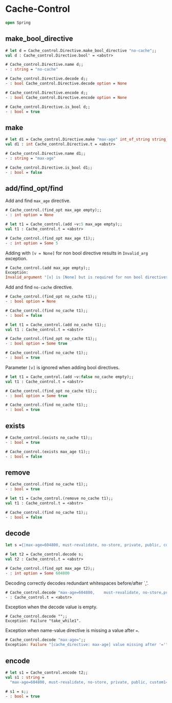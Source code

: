 # Cache-Control

```ocaml
open Spring
```

## make_bool_directive

```ocaml
# let d = Cache_control.Directive.make_bool_directive "no-cache";;
val d : Cache_control.Directive.bool' = <abstr>

# Cache_control.Directive.name d;;
- : string = "no-cache"

# Cache_control.Directive.decode d;;
- : bool Cache_control.Directive.decode option = None

# Cache_control.Directive.encode d;;
- : bool Cache_control.Directive.encode option = None

# Cache_control.Directive.is_bool d;;
- : bool = true
```

## make 

```ocaml
# let d1 = Cache_control.Directive.make "max-age" int_of_string string_of_int;;
val d1 : int Cache_control.Directive.t = <abstr>

# Cache_control.Directive.name d1;;
- : string = "max-age"

# Cache_control.Directive.is_bool d1;;
- : bool = false
```

## add/find_opt/find

Add and find `max_age` directive.

```ocaml
# Cache_control.(find_opt max_age empty);;
- : int option = None

# let t1 = Cache_control.(add ~v:5 max_age empty);;
val t1 : Cache_control.t = <abstr>

# Cache_control.(find_opt max_age t1);;
- : int option = Some 5
```

Adding with `[v = None]` for non bool directive results in `Invalid_arg` exception.

```ocaml
# Cache_control.(add max_age empty);;
Exception:
Invalid_argument "[v] is [None] but is required for non bool directives".
```

Add and find `no-cache` directive.

```ocaml
# Cache_control.(find_opt no_cache t1);;
- : bool option = None

# Cache_control.(find no_cache t1);;
- : bool = false

# let t1 = Cache_control.(add no_cache t1);;
val t1 : Cache_control.t = <abstr>

# Cache_control.(find_opt no_cache t1);;
- : bool option = Some true

# Cache_control.(find no_cache t1);;
- : bool = true
```

Parameter `[v]` is ignored when adding bool directives. 

```ocaml
# let t1 = Cache_control.(add ~v:false no_cache empty);;
val t1 : Cache_control.t = <abstr>

# Cache_control.(find_opt no_cache t1);;
- : bool option = Some true

# Cache_control.(find no_cache t1);;
- : bool = true
```

## exists

```ocaml
# Cache_control.(exists no_cache t1);;
- : bool = true

# Cache_control.(exists max_age t1);;
- : bool = false
```

## remove

```ocaml
# Cache_control.(find no_cache t1);;
- : bool = true

# let t1 = Cache_control.(remove no_cache t1);;
val t1 : Cache_control.t = <abstr>

# Cache_control.(find no_cache t1);;
- : bool = false
```

## decode

```ocaml
let s ={|max-age=604800, must-revalidate, no-store, private, public, custom1="val1"|};;
```

```ocaml
# let t2 = Cache_control.decode s;
val t2 : Cache_control.t = <abstr>

# Cache_control.(find_opt max_age t2);;
- : int option = Some 604800
```

Decoding correctly decodes redundant whitespaces before/after `,'.

```ocaml
# Cache_control.decode "max-age=604800,    must-revalidate, no-store,private   , public";;
- : Cache_control.t = <abstr>
```

Exception when the decode value is empty.

```
# Cache_control.decode "";;
Exception: Failure "take_while1".
```

Exception when name-value directive is missing a value after `=`.

```ocaml
# Cache_control.decode "max-age=";; 
Exception: Failure "[cache_directive: max-age] value missing after '='".
```

## encode

```ocaml
# let s1 = Cache_control.encode t2;;
val s1 : string =
  "max-age=604800, must-revalidate, no-store, private, public, custom1=\"val1\""

# s1 = s;;
- : bool = true
```
